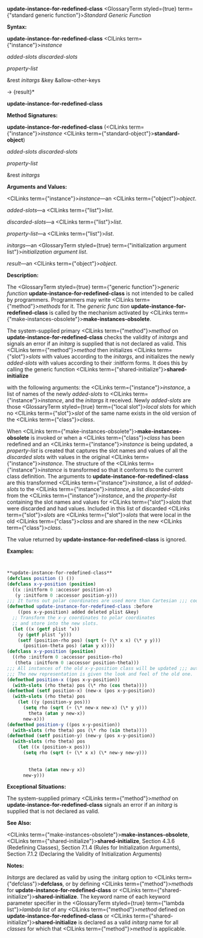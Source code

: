 **update-instance-for-redefined-class** <GlossaryTerm styled={true} term={"standard generic function"}><i>Standard Generic Function</i></GlossaryTerm> 



**Syntax:** 



**update-instance-for-redefined-class** <ClLinks  term={"instance"}><i>instance</i></ClLinks> 



*added-slots discarded-slots* 



*property-list* 



&amp;rest *initargs* &amp;key &amp;allow-other-keys 



→ \{result\}\* 







 



 



**update-instance-for-redefined-class** 



**Method Signatures:** 



**update-instance-for-redefined-class** (<ClLinks  term={"instance"}><i>instance</i></ClLinks> <ClLinks  term={"standard-object"}><b>standard-object</b></ClLinks>) 



*added-slots discarded-slots* 



*property-list* 



&amp;rest *initargs* 



**Arguments and Values:** 



<ClLinks  term={"instance"}><i>instance</i></ClLinks>—an <ClLinks  term={"object"}><i>object</i></ClLinks>. 



*added-slots*—a <ClLinks  term={"list"}><i>list</i></ClLinks>. 



*discarded-slots*—a <ClLinks  term={"list"}><i>list</i></ClLinks>. 



*property-list*—a <ClLinks  term={"list"}><i>list</i></ClLinks>. 



*initargs*—an <GlossaryTerm styled={true} term={"initialization argument list"}><i>initialization argument list</i></GlossaryTerm>. 



*result*—an <ClLinks  term={"object"}><i>object</i></ClLinks>. 



**Description:** 



The <GlossaryTerm styled={true} term={"generic function"}><i>generic function</i></GlossaryTerm> **update-instance-for-redefined-class** is not intended to be called by programmers. Programmers may write <ClLinks  term={"method"}><i>methods</i></ClLinks> for it. The *generic func tion* **update-instance-for-redefined-class** is called by the mechanism activated by <ClLinks  term={"make-instances-obsolete"}><b>make-instances-obsolete</b></ClLinks>. 



The system-supplied primary <ClLinks  term={"method"}><i>method</i></ClLinks> on **update-instance-for-redefined-class** checks the validity of *initargs* and signals an error if an *initarg* is supplied that is not declared as valid. This <ClLinks  term={"method"}><i>method</i></ClLinks> then initializes <ClLinks  term={"slot"}><i>slots</i></ClLinks> with values according to the *initargs*, and initializes the newly *added-slots* with values according to their :initform forms. It does this by calling the generic function <ClLinks  term={"shared-initialize"}><b>shared-initialize</b></ClLinks> 



with the following arguments: the <ClLinks  term={"instance"}><i>instance</i></ClLinks>, a list of names of the newly *added-slots* to <ClLinks  term={"instance"}><i>instance</i></ClLinks>, and the *initargs* it received. Newly *added-slots* are those <GlossaryTerm styled={true} term={"local slot"}><i>local slots</i></GlossaryTerm> for which no <ClLinks  term={"slot"}><i>slot</i></ClLinks> of the same name exists in the old version of the <ClLinks  term={"class"}><i>class</i></ClLinks>. 



When <ClLinks  term={"make-instances-obsolete"}><b>make-instances-obsolete</b></ClLinks> is invoked or when a <ClLinks  term={"class"}><i>class</i></ClLinks> has been redefined and an <ClLinks  term={"instance"}><i>instance</i></ClLinks> is being updated, a *property-list* is created that captures the slot names and values of all the *discarded slots* with values in the original <ClLinks  term={"instance"}><i>instance</i></ClLinks>. The structure of the <ClLinks  term={"instance"}><i>instance</i></ClLinks> is transformed so that it conforms to the current class definition. The arguments to **update-instance-for-redefined-class** are this transformed <ClLinks  term={"instance"}><i>instance</i></ClLinks>, a list of *added-slots* to the <ClLinks  term={"instance"}><i>instance</i></ClLinks>, a list *discarded-slots* from the <ClLinks  term={"instance"}><i>instance</i></ClLinks>, and the *property-list* containing the slot names and values for <ClLinks  term={"slot"}><i>slots</i></ClLinks> that were discarded and had values. Included in this list of discarded <ClLinks  term={"slot"}><i>slots</i></ClLinks> are <ClLinks  term={"slot"}><i>slots</i></ClLinks> that were local in the old <ClLinks  term={"class"}><i>class</i></ClLinks> and are shared in the new <ClLinks  term={"class"}><i>class</i></ClLinks>. 



The value returned by **update-instance-for-redefined-class** is ignored. 



**Examples:**
```lisp


**update-instance-for-redefined-class** 
(defclass position () ()) 
(defclass x-y-position (position) 
  ((x :initform 0 :accessor position-x) 
   (y :initform 0 :accessor position-y))) 
;;; It turns out polar coordinates are used more than Cartesian ;;; coordinates, so the representation is altered and some new ;;; accessor methods are added. 
(defmethod update-instance-for-redefined-class :before 
    ((pos x-y-position) added deleted plist &key) 
  ;; Transform the x-y coordinates to polar coordinates 
  ;; and store into the new slots. 
  (let ((x (getf plist ’x)) 
	(y (getf plist ’y))) 
    (setf (position-rho pos) (sqrt (+ (\* x x) (\* y y))) 
	  (position-theta pos) (atan y x)))) 
(defclass x-y-position (position) 
  ((rho :initform 0 :accessor position-rho) 
   (theta :initform 0 :accessor position-theta))) 
;;; All instances of the old x-y-position class will be updated ;;; automatically. 
;;; The new representation is given the look and feel of the old one. 
(defmethod position-x ((pos x-y-position)) 
  (with-slots (rho theta) pos (\* rho (cos theta)))) 
(defmethod (setf position-x) (new-x (pos x-y-position)) 
  (with-slots (rho theta) pos 
    (let ((y (position-y pos))) 
      (setq rho (sqrt (+ (\* new-x new-x) (\* y y))) 
	    theta (atan y new-x)) 
      new-x))) 
(defmethod position-y ((pos x-y-position)) 
  (with-slots (rho theta) pos (\* rho (sin theta)))) 
(defmethod (setf position-y) (new-y (pos x-y-position)) 
  (with-slots (rho theta) pos 
    (let ((x (position-x pos))) 
      (setq rho (sqrt (+ (\* x x) (\* new-y new-y))) 
	    
	    
	    theta (atan new-y x)) 
      new-y))) 
```
**Exceptional Situations:** 



The system-supplied primary <ClLinks  term={"method"}><i>method</i></ClLinks> on **update-instance-for-redefined-class** signals an error if an *initarg* is supplied that is not declared as valid. 



**See Also:** 



<ClLinks  term={"make-instances-obsolete"}><b>make-instances-obsolete</b></ClLinks>, <ClLinks  term={"shared-initialize"}><b>shared-initialize</b></ClLinks>, Section 4.3.6 (Redefining Classes), Section 7.1.4 (Rules for Initialization Arguments), Section 7.1.2 (Declaring the Validity of Initialization Arguments) 



**Notes:** 



*Initargs* are declared as valid by using the :initarg option to <ClLinks  term={"defclass"}><b>defclass</b></ClLinks>, or by defining <ClLinks  term={"method"}><i>methods</i></ClLinks> for **update-instance-for-redefined-class** or <ClLinks  term={"shared-initialize"}><b>shared-initialize</b></ClLinks>. The keyword name of each keyword parameter specifier in the <GlossaryTerm styled={true} term={"lambda list"}><i>lambda list</i></GlossaryTerm> of any <ClLinks  term={"method"}><i>method</i></ClLinks> defined on **update-instance-for-redefined-class** or <ClLinks  term={"shared-initialize"}><b>shared-initialize</b></ClLinks> is declared as a valid *initarg* name for all *classes* for which that <ClLinks  term={"method"}><i>method</i></ClLinks> is applicable. 



